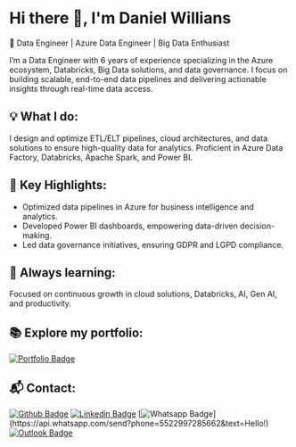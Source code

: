 # Hi there 👋, I'm Daniel Willians
🔹 Data Engineer | Azure Data Engineer | Big Data Enthusiast

I’m a Data Engineer with 6 years of experience specializing in the Azure ecosystem, Databricks, Big Data solutions, and data governance. I focus on building scalable, end-to-end data pipelines and delivering actionable insights through real-time data access.

## 💡 What I do:
I design and optimize ETL/ELT pipelines, cloud architectures, and data solutions to ensure high-quality data for analytics. Proficient in Azure Data Factory, Databricks, Apache Spark, and Power BI.

## 🚀 Key Highlights:

- Optimized data pipelines in Azure for business intelligence and analytics.
- Developed Power BI dashboards, empowering data-driven decision-making.
- Led data governance initiatives, ensuring GDPR and LGPD compliance.

## 🌱 Always learning:
Focused on continuous growth in cloud solutions, Databricks, AI, Gen AI, and productivity.

## 📚 Explore my portfolio:
[![Portfolio Badge](https://img.shields.io/badge/-Portfolio-000?style=flat-square&logo=About.me&logoColor=white&link=https://danielwisouza.github.io)](https://danielwisouza.github.io)

## 📬 Contact:
[![Github Badge](https://img.shields.io/badge/-Github-000?style=flat-square&logo=Github&logoColor=white&link=https://github.com/danielwisouza)](https://github.com/danielwisouza)
[![Linkedin Badge](https://img.shields.io/badge/-LinkedIn-blue?style=flat-square&logo=Linkedin&logoColor=white&link=https://www.linkedin.com/in/danielwisouza/)](https://www.linkedin.com/in/danielwisouza/)
[![Whatsapp Badge](https://img.shields.io/badge/-Whatsapp-4CA143?style=flat-square&logo=Whatsapp&logoColor=white&link=https://api.whatsapp.com/send?phone=5522997285662&text=Hello!)](https://api.whatsapp.com/send?phone=5522997285662&text=Hello!)
[![Outlook Badge](https://img.shields.io/badge/Outlook-0078D4?style=flat-square&logo=Microsoft%20Outlook&logoColor=white&link=mailto:daniel.wis@outlook.com)](mailto:daniel.wis@outlook.com)


